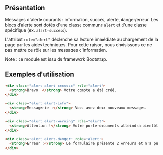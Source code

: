 Présentation
-------------

Messages d'alerte courants : information, succès, alerte, danger/erreur. Les blocs d'alerte sont dotés d'une classe commune `alert` et d'une classe spécifique (ex. `alert-success`).

L'attribut `role="alert"` déclenche sa lecture immédiate au chargement de la page par les aides techniques. Pour cette raison, nous choisissons de ne pas mettre ce rôle sur les messages d'information.

Note : ce module est issu du framework Bootstrap.

Exemples d'utilisation
-------------

```` html
<div class="alert alert-success" role="alert">
  <strong>Bravo !</strong> Votre compte a été créé.
</div>
````

```` html
<div class="alert alert-info">
  <strong>Messagerie :</strong> Vous avez deux nouveaux messages.
</div>
````

```` html
<div class="alert alert-warning" role="alert">
  <strong>Attention !</strong> Votre porte-documents atteindra bientôt la limite autorisée.
</div>
````

```` html
<div class="alert alert-danger" role="alert">
  <strong>Erreur :</strong> Le formulaire présente 2 erreurs et n'a pu être validé.
</div>
````
